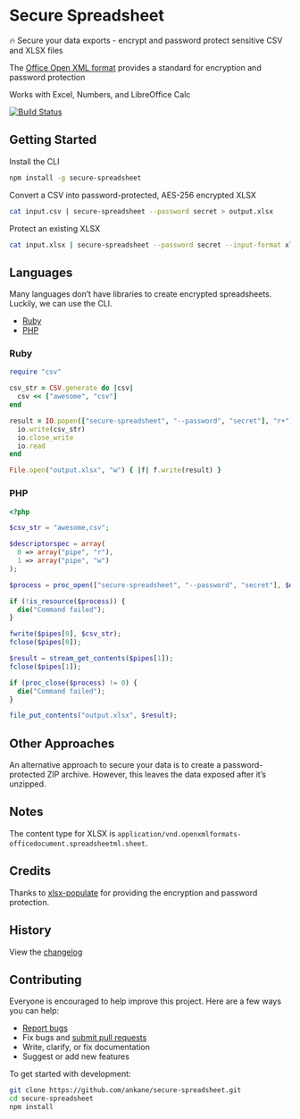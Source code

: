 # Secure Spreadsheet

:fire: Secure your data exports - encrypt and password protect sensitive CSV and XLSX files

The [Office Open XML format](https://en.wikipedia.org/wiki/Office_Open_XML) provides a standard for encryption and password protection

Works with Excel, Numbers, and LibreOffice Calc

[![Build Status](https://github.com/ankane/secure-spreadsheet/workflows/build/badge.svg?branch=master)](https://github.com/ankane/secure-spreadsheet/actions)

## Getting Started

Install the CLI

```sh
npm install -g secure-spreadsheet
```

Convert a CSV into password-protected, AES-256 encrypted XLSX

```sh
cat input.csv | secure-spreadsheet --password secret > output.xlsx
```

Protect an existing XLSX

```sh
cat input.xlsx | secure-spreadsheet --password secret --input-format xlsx > output.xlsx
```

## Languages

Many languages don’t have libraries to create encrypted spreadsheets. Luckily, we can use the CLI.

- [Ruby](#ruby)
- [PHP](#php)

### Ruby

```ruby
require "csv"

csv_str = CSV.generate do |csv|
  csv << ["awesome", "csv"]
end

result = IO.popen(["secure-spreadsheet", "--password", "secret"], "r+") do |io|
  io.write(csv_str)
  io.close_write
  io.read
end

File.open("output.xlsx", "w") { |f| f.write(result) }
```

### PHP

```php
<?php

$csv_str = "awesome,csv";

$descriptorspec = array(
  0 => array("pipe", "r"),
  1 => array("pipe", "w")
);

$process = proc_open(["secure-spreadsheet", "--password", "secret"], $descriptorspec, $pipes);

if (!is_resource($process)) {
  die("Command failed");
}

fwrite($pipes[0], $csv_str);
fclose($pipes[0]);

$result = stream_get_contents($pipes[1]);
fclose($pipes[1]);

if (proc_close($process) != 0) {
  die("Command failed");
}

file_put_contents("output.xlsx", $result);
```

## Other Approaches

An alternative approach to secure your data is to create a password-protected ZIP archive. However, this leaves the data exposed after it’s unzipped.

## Notes

The content type for XLSX is `application/vnd.openxmlformats-officedocument.spreadsheetml.sheet`.

## Credits

Thanks to [xlsx-populate](https://github.com/dtjohnson/xlsx-populate) for providing the encryption and password protection.

## History

View the [changelog](https://github.com/ankane/secure-spreadsheet/blob/master/CHANGELOG.md)

## Contributing

Everyone is encouraged to help improve this project. Here are a few ways you can help:

- [Report bugs](https://github.com/ankane/secure-spreadsheet/issues)
- Fix bugs and [submit pull requests](https://github.com/ankane/secure-spreadsheet/pulls)
- Write, clarify, or fix documentation
- Suggest or add new features

To get started with development:

```sh
git clone https://github.com/ankane/secure-spreadsheet.git
cd secure-spreadsheet
npm install
```
